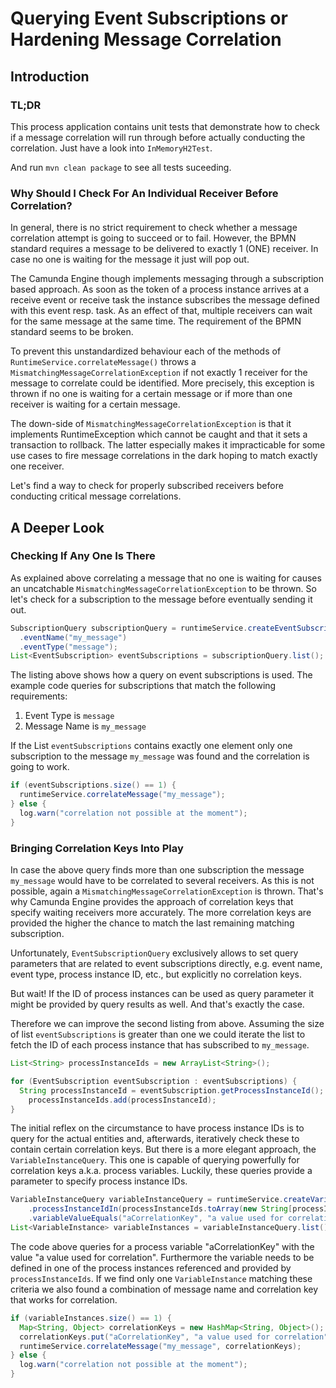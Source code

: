 # Querying Event Subscriptions or Hardening Message Correlation

## Introduction
### TL;DR
This process application contains unit tests that demonstrate how to check if a message correlation will run through before actually conducting the correlation. Just have a look into `InMemoryH2Test`.

And run `mvn clean package` to see all tests suceeding.

### Why Should I Check For An Individual Receiver Before Correlation?
In general, there is no strict requirement to check whether a message correlation attempt is going to succeed or to fail. However, the BPMN standard requires a message to be delivered to exactly 1 (ONE) receiver. In case no one is waiting for the message it just will pop out.

The Camunda Engine though implements messaging through a subscription based approach. As soon as the token of a process instance arrives at a receive event or receive task the instance subscribes the message defined with this event resp. task. As an effect of that, multiple receivers can wait for the same message at the same time. The requirement of the BPMN standard seems to be broken.

To prevent this unstandardized behaviour each of the methods of `RuntimeService.correlateMessage()` throws a
`MismatchingMessageCorrelationException` if not exactly 1 receiver for the message to correlate could be identified. More precisely, this exception is thrown if no one is waiting for a certain message or if more than one receiver is waiting for a certain message.

The down-side of `MismatchingMessageCorrelationException` is that it implements RuntimeException which cannot be caught and that it sets a transaction to rollback. The latter especially makes it impracticable for some use cases to fire message correlations in the dark hoping to match exactly one receiver.

Let's find a way to check for properly subscribed receivers before conducting critical message correlations.

## A Deeper Look
### Checking If Any One Is There
As explained above correlating a message that no one is waiting for causes an uncatchable `MismatchingMessageCorrelationException` to be thrown. So let's check for a subscription to the message before eventually sending it out.

```java
SubscriptionQuery subscriptionQuery = runtimeService.createEventSubscriptionQuery()
  .eventName("my_message")
  .eventType("message");
List<EventSubscription> eventSubscriptions = subscriptionQuery.list();
```
The listing above shows how a query on event subscriptions is used. The example code queries for subscriptions that match the following requirements:
1. Event Type is `message`
1. Message Name is `my_message`

If the List `eventSubscriptions` contains exactly one element only one subscription to the message `my_message` was found and the correlation is going to work.

```java
if (eventSubscriptions.size() == 1) {
  runtimeService.correlateMessage("my_message");
} else {
  log.warn("correlation not possible at the moment");
}
```

### Bringing Correlation Keys Into Play
In case the above query finds more than one subscription the message `my_message` would have to be correlated to several receivers. As this is not possible, again a `MismatchingMessageCorrelationException` is thrown. That's why Camunda Engine provides the approach of correlation keys that specify waiting receivers more accurately. The more correlation keys are provided the higher the chance to match the last remaining matching subscription.

Unfortunately, `EventSubscriptionQuery` exclusively allows to set query parameters that are related to event subscriptions directly, e.g. event name, event type, process instance ID, etc., but explicitly no correlation keys.

But wait! If the ID of process instances can be used as query parameter it might be provided by query results as well. And that's exactly the case.

Therefore we can improve the second listing from above. Assuming the size of list `eventSubscriptions` is greater than one we could iterate the list to fetch the ID of each process instance that has subscribed to `my_message`.

```java
List<String> processInstanceIds = new ArrayList<String>();

for (EventSubscription eventSubscription : eventSubscriptions) {
  String processInstanceId = eventSubscription.getProcessInstanceId();
	processInstanceIds.add(processInstanceId);
}
```

The initial reflex on the circumstance to have process instance IDs is to query for the actual entities and, afterwards, iteratively check these to contain certain correlation keys. But there is a more elegant approach, the `VariableInstanceQuery`. This one is capable of querying powerfully for correlation keys a.k.a. process variables. Luckily, these queries provide a parameter to specify process instance IDs.

```java
VariableInstanceQuery variableInstanceQuery = runtimeService.createVariableInstanceQuery()
    .processInstanceIdIn(processInstanceIds.toArray(new String[processInstanceIds.size()]))
    .variableValueEquals("aCorrelationKey", "a value used for correlation");
List<VariableInstance> variableInstances = variableInstanceQuery.list();
```

The code above queries for a process variable "aCorrelationKey" with the value "a value used for correlation". Furthermore the variable needs to be defined in one of the process instances referenced and provided by `processInstanceIds`. If we find only one `VariableInstance` matching these criteria we also found a combination of message name and correlation key that works for correlation.

```java
if (variableInstances.size() == 1) {
  Map<String, Object> correlationKeys = new HashMap<String, Object>();
  correlationKeys.put("aCorrelationKey", "a value used for correlation");
  runtimeService.correlateMessage("my_message", correlationKeys);
} else {
  log.warn("correlation not possible at the moment");
}
```
